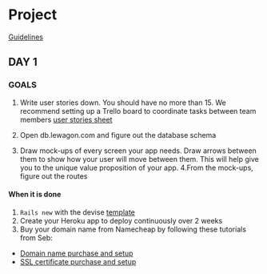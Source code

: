 # Project

[Guidelines](https://github.com/lewagon/product)

## DAY 1

### GOALS

1. Write user stories down. You should have no more than 15. We recommend setting up a Trello board to coordinate tasks between team members
    [user stories sheet](https://github.com/lewagon/fullstack-images/raw/master/rails/rails-user-stories.pdf)

2. Open db.lewagon.com and figure out the database schema
3. Draw mock-ups of every screen your app needs. Draw arrows between them to show how your user will move between them. 
   This will help give you to the unique value proposition of your app.
4.From the mock-ups, figure out the routes

#### When it is done 

1. `Rails new` with the devise [template](https://github.com/lewagon/rails-templates#devise)
2. Create your Heroku app to deploy continuously over 2 weeks
3. Buy your domain name from Namecheap by following these tutorials from Seb:
 - [Domain name purchase and setup](https://www.lewagon.com/blog/buying-a-domain-on-namecheap-and-pointing-it-to-heroku)
 - [SSL certificate purchase and setup](https://www.lewagon.com/blog/setting-up-a-free-ssl-certificate-on-heroku)
